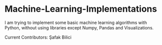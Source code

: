# Machine-Learning-Implementations
I am trying to implement some basic machine learning algorithms with Python, without using libraries except Numpy, Pandas and Visualizations. 

Current Contributors:
  Şafak Bilici

